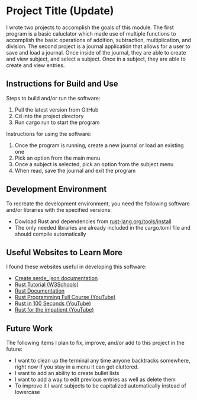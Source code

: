 # Project Title (Update)

I wrote two projects to accomplish the goals of this module. The first program is a basic caluclator which made use of multiple functions
to accomplish the basic operations of addition, subtraction, multiplication, and division. The second project is a journal application that allows for a user to save and load a journal. Once inside of the journal, they are able to create and view subject, and select a subject. Once in a subject, they are able to create and view entries.

## Instructions for Build and Use

Steps to build and/or run the software:

1. Pull the latest version from GitHub
2. Cd into the project directory
3. Run cargo run to start the program

Instructions for using the software:

1. Once the program is running, create a new journal or load an existing one
2. Pick an option from the main menu
3. Once a subject is selected, pick an option from the subject menu
4. When read, save the journal and exit the program

## Development Environment

To recreate the development environment, you need the following software and/or libraries with the specified versions:

- Dowload Rust and dependencies from [rust-lang.org/tools/install](https://www.rust-lang.org/tools/install)
- The only needed libraries are already included in the cargo.toml file and should compile automatically

## Useful Websites to Learn More

I found these websites useful in developing this software:

- [Create serde_json documentation](http://docs.rs/serde_json/latest/serde_json/)
- [Rust Tutorial (W3Schools)](https://www.w3schools.com/rust/)
- [Rust Documentation](https://doc.rust-lang.org/stable/)
- [Rust Programming Full Course (YouTube)](https://www.youtube.com/watch?v=rQ_J9WH6CGk&t=25s)
- [Rust in 100 Seconds (YouTube)](https://www.youtube.com/watch?v=5C_HPTJg5ek)
- [Rust for the impatient (YouTube)](https://www.youtube.com/watch?v=br3GIIQeefY&t=83s)

## Future Work

The following items I plan to fix, improve, and/or add to this project in the future:

- I want to clean up the terminal any time anyone backtracks somewhere, right now if you stay in a menu it can get cluttered.
- I want to add an ability to create bullet lists
- I want to add a way to edit previous entries as well as delete them
- To improve it I want subjects to be capitalized automatically instead of lowercase
